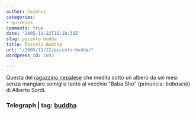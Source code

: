 ```yaml
---
author: leibniz
categories:
- quirkies
comments: true
date: '2005-11-22T15:18:33Z'
slug: piccolo-budda
title: Piccolo Buddha
url: "/2005/11/22/piccolo-budda/"
wordpress_id: 1893

---
```

Questa del [ragazzino nepalese](https://www.telegraph.co.uk/news/main.jhtml?xml=/news/2005/11/21/wbuddha21.xml&sSheet=/portal/2005/11/21/ixportal.html) che medita sotto un albero da sei mesi senza mangiare somiglia tanto al vecchio "Baba Sho" (prinuncia: _babasciò_) di Alberto Sordi.

### Telegraph | tag: [buddha](https://www.technorati.com/tags/buddha)
